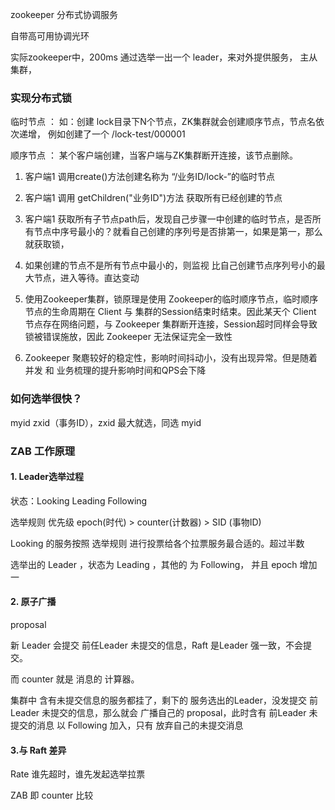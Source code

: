 zookeeper 分布式协调服务

自带高可用协调光环

实际zookeeper中，200ms 通过选举一出一个 leader，来对外提供服务， 主从集群，

### 实现分布式锁

临时节点 ： 如：创建 lock目录下N个节点，ZK集群就会创建顺序节点，节点名依次递增， 例如创建了一个 /lock-test/000001

顺序节点 ： 某个客户端创建，当客户端与ZK集群断开连接，该节点删除。

1. 客户端1 调用create()方法创建名称为 “/业务ID/lock-”的临时节点

2. 客户端1 调用 getChildren("业务ID")方法 获取所有已经创建的节点

3. 客户端1 获取所有子节点path后，发现自己步骤一中创建的临时节点，是否所有节点中序号最小的？就看自己创建的序列号是否排第一，如果是第一，那么就获取锁，

4. 如果创建的节点不是所有节点中最小的，则监视 比自己创建节点序列号小的最大节点，进入等待。直达变动

5. 使用Zookeeper集群，锁原理是使用 Zookeeper的临时顺序节点，临时顺序节点的生命周期在 Client 与 集群的Session结束时结束。因此某天个 Client 节点存在网络问题，与 Zookeeper 集群断开连接，Session超时同样会导致锁被错误施放，因此 Zookeeper 无法保证完全一致性

6. Zookeeper 聚麀较好的稳定性，影响时间抖动小，没有出现异常。但是随着并发 和 业务梳理的提升影响时间和QPS会下降

### 如何选举很快？

myid zxid（事务ID），zxid 最大就选，同选 myid   

### ZAB 工作原理

#### 1. Leader选举过程

状态：Looking Leading Following

选举规则 优先级 epoch(时代) > counter(计数器) > SID (事物ID)

Looking 的服务按照 选举规则 进行投票给各个拉票服务最合适的。超过半数

选举出的 Leader ，状态为 Leading ，其他的 为 Following， 并且 epoch 增加一

#### 2. 原子广播

proposal 

新 Leader 会提交 前任Leader 未提交的信息，Raft 是Leader 强一致，不会提交。

而 counter 就是 消息的 计算器。

集群中 含有未提交信息的服务都挂了，剩下的 服务选出的Leader，没发提交 前Leader 未提交的信息，那么就会 广播自己的 proposal，此时含有 前Leader 未提交的消息 以 Following 加入，只有 放弃自己的未提交消息

#### 3.与 Raft 差异

Rate 谁先超时，谁先发起选举拉票

ZAB 即 counter 比较
